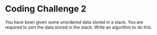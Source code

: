 # Coding Challenge 2
You have been given some unordered data stored in a stack. You are required to sort the data stored in the stack. Write an algorithm to do this.